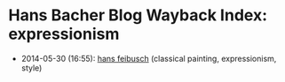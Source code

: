 # Hans Bacher Blog Wayback Index: expressionism

* 2014-05-30 (16:55): [hans feibusch](https://web.archive.org/web/https://one1more2time3.wordpress.com/2014/05/30/hans-feibusch/) (classical painting, expressionism, style)